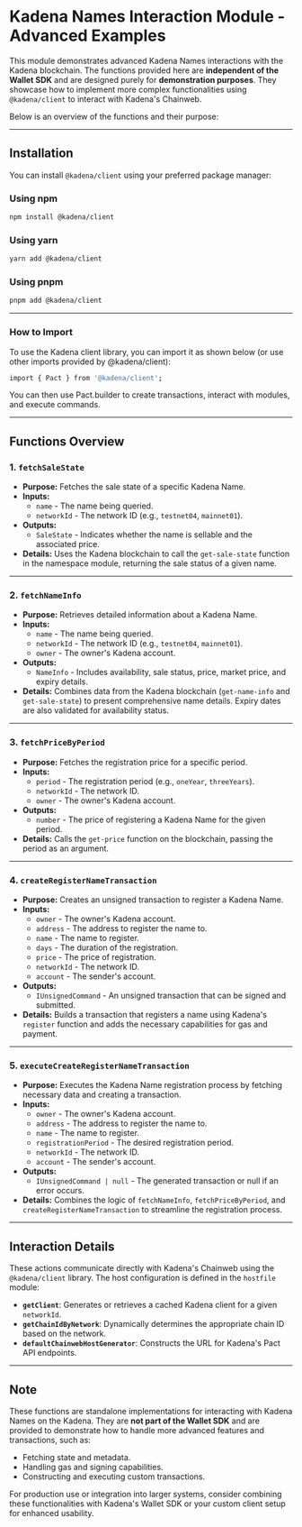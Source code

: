 # Kadena Names Interaction Module - Advanced Examples

This module demonstrates advanced Kadena Names interactions with the Kadena
blockchain. The functions provided here are **independent of the Wallet SDK**
and are designed purely for **demonstration purposes**. They showcase how to
implement more complex functionalities using `@kadena/client` to interact with
Kadena's Chainweb.

Below is an overview of the functions and their purpose:

---

## Installation

You can install `@kadena/client` using your preferred package manager:

### Using npm

```bash
npm install @kadena/client
```

### Using yarn

```bash
yarn add @kadena/client
```

### Using pnpm

```bash
pnpm add @kadena/client
```

---

### How to Import

To use the Kadena client library, you can import it as shown below (or use other
imports provided by @kadena/client):

```bash
import { Pact } from '@kadena/client';
```

You can then use Pact.builder to create transactions, interact with modules, and
execute commands.

---

## Functions Overview

### **1. `fetchSaleState`**

- **Purpose:** Fetches the sale state of a specific Kadena Name.
- **Inputs:**
  - `name` - The name being queried.
  - `networkId` - The network ID (e.g., `testnet04`, `mainnet01`).
- **Outputs:**
  - `SaleState` - Indicates whether the name is sellable and the associated
    price.
- **Details:** Uses the Kadena blockchain to call the `get-sale-state` function
  in the namespace module, returning the sale status of a given name.

---

### **2. `fetchNameInfo`**

- **Purpose:** Retrieves detailed information about a Kadena Name.
- **Inputs:**
  - `name` - The name being queried.
  - `networkId` - The network ID (e.g., `testnet04`, `mainnet01`).
  - `owner` - The owner's Kadena account.
- **Outputs:**
  - `NameInfo` - Includes availability, sale status, price, market price, and
    expiry details.
- **Details:** Combines data from the Kadena blockchain (`get-name-info` and
  `get-sale-state`) to present comprehensive name details. Expiry dates are also
  validated for availability status.

---

### **3. `fetchPriceByPeriod`**

- **Purpose:** Fetches the registration price for a specific period.
- **Inputs:**
  - `period` - The registration period (e.g., `oneYear`, `threeYears`).
  - `networkId` - The network ID.
  - `owner` - The owner's Kadena account.
- **Outputs:**
  - `number` - The price of registering a Kadena Name for the given period.
- **Details:** Calls the `get-price` function on the blockchain, passing the
  period as an argument.

---

### **4. `createRegisterNameTransaction`**

- **Purpose:** Creates an unsigned transaction to register a Kadena Name.
- **Inputs:**
  - `owner` - The owner's Kadena account.
  - `address` - The address to register the name to.
  - `name` - The name to register.
  - `days` - The duration of the registration.
  - `price` - The price of registration.
  - `networkId` - The network ID.
  - `account` - The sender's account.
- **Outputs:**
  - `IUnsignedCommand` - An unsigned transaction that can be signed and
    submitted.
- **Details:** Builds a transaction that registers a name using Kadena's
  `register` function and adds the necessary capabilities for gas and payment.

---

### **5. `executeCreateRegisterNameTransaction`**

- **Purpose:** Executes the Kadena Name registration process by fetching
  necessary data and creating a transaction.
- **Inputs:**
  - `owner` - The owner's Kadena account.
  - `address` - The address to register the name to.
  - `name` - The name to register.
  - `registrationPeriod` - The desired registration period.
  - `networkId` - The network ID.
  - `account` - The sender's account.
- **Outputs:**
  - `IUnsignedCommand | null` - The generated transaction or null if an error
    occurs.
- **Details:** Combines the logic of `fetchNameInfo`, `fetchPriceByPeriod`, and
  `createRegisterNameTransaction` to streamline the registration process.

---

## Interaction Details

These actions communicate directly with Kadena's Chainweb using the
`@kadena/client` library. The host configuration is defined in the `hostfile`
module:

- **`getClient`**: Generates or retrieves a cached Kadena client for a given
  `networkId`.
- **`getChainIdByNetwork`**: Dynamically determines the appropriate chain ID
  based on the network.
- **`defaultChainwebHostGenerator`**: Constructs the URL for Kadena's Pact API
  endpoints.

---

## Note

These functions are standalone implementations for interacting with Kadena Names
on the Kadena. They are **not part of the Wallet SDK** and are provided to
demonstrate how to handle more advanced features and transactions, such as:

- Fetching state and metadata.
- Handling gas and signing capabilities.
- Constructing and executing custom transactions.

For production use or integration into larger systems, consider combining these
functionalities with Kadena's Wallet SDK or your custom client setup for
enhanced usability.
